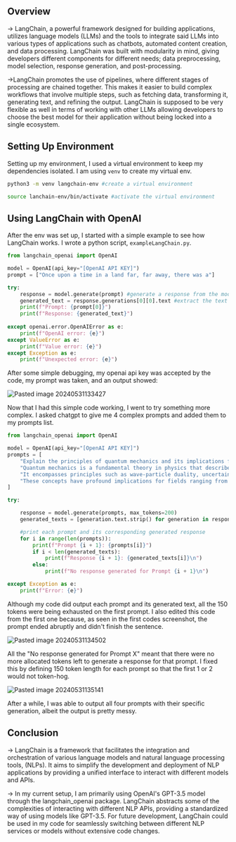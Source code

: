 Overview
---------------
-> LangChain, a powerful framework designed for building applications, utilizes language models (LLMs) and the tools to integrate said LLMs into various types of applications such as chatbots, automated content creation, and data processing. LangChain was built with modularity in mind, giving developers different components for different needs; data preprocessing, model selection, response generation, and post-processing.

->LangChain promotes the use of pipelines, where different stages of processing are chained together. This makes it easier to build complex workflows that involve multiple steps, such as fetching data, transforming it, generating text, and refining the output. LangChain is supposed to be very flexible as well in terms of working with other LLMs allowing developers to choose the best model for their application without being locked into a single ecosystem. 

Setting Up Environment
--------------------------------------
Setting up my environment, I used a virtual environment to keep my dependencies isolated. I am using `venv` to create my virtual env.
```sh
python3 -m venv langchain-env #create a virtual environment

source lanchain-env/bin/activate #activate the virtual environment
```

Using LangChain with OpenAI
-----------------------------------------------
After the env was set up, I started with a simple example to see how LangChain works. I wrote a python script, `exampleLangChain.py`.
```python
from langchain_openai import OpenAI

model = OpenAI(api_key="[OpenAI API KEY]")
prompt = ["Once upon a time in a land far, far away, there was a"]

try:
    response = model.generate(prompt) #generate a response from the model
    generated_text = response.generations[0][0].text #extract the text from the response
    print(f"Prompt: {prompt[0]}")
    print(f"Response: {generated_text}")
    
except openai.error.OpenAIError as e:
    print(f"OpenAI error: {e}")
except ValueError as e:
    print(f"Value error: {e}")
except Exception as e:
    print(f"Unexpected error: {e}")
```
After some simple debugging, my openai api key was accepted by the code, my prompt was taken, and an output showed:

![Pasted image 20240531133427](https://github.com/AquaeMors/LangChain/assets/171375687/b9787bd7-af68-4f1d-ace4-a96684cd2b64)

Now that I had this simple code working, I went to try something more complex. I asked chatgpt to give me 4 complex prompts and added them to my prompts list.
```python
from langchain_openai import OpenAI

model = OpenAI(api_key="[OpenAI API KEY]")
prompts = [
    "Explain the principles of quantum mechanics and its implications for modern physics.",
    "Quantum mechanics is a fundamental theory in physics that describes the behavior of matter and energy at atomic and subatomic scales.",
    "It encompasses principles such as wave-particle duality, uncertainty principle, and quantum entanglement.",
    "These concepts have profound implications for fields ranging from particle physics to quantum computing and cryptography."
]

try:

    response = model.generate(prompts, max_tokens=200)  
    generated_texts = [generation.text.strip() for generation in response.generations[0]]     #extract the texts from the response

    #print each prompt and its corresponding generated response
    for i in range(len(prompts)):
        print(f"Prompt {i + 1}: {prompts[i]}")
        if i < len(generated_texts):
            print(f"Response {i + 1}: {generated_texts[i]}\n")
        else:
            print(f"No response generated for Prompt {i + 1}\n")

except Exception as e:
    print(f"Error: {e}")
```
Although my code did output each prompt and its generated text, all the 150 tokens were being exhausted on the first prompt. I also edited this code from the first one because, as seen in the first codes screenshot, the prompt ended abruptly and didn't finish the sentence.

![Pasted image 20240531134502](https://github.com/AquaeMors/LangChain/assets/171375687/7fe20786-5e81-448c-88d5-85411e6c5928)

All the "No response generated for Prompt X" meant that there were no more allocated tokens left to generate a response for that prompt. I fixed this by defining 150 token length for each prompt so that the first 1 or 2 would not token-hog.

![Pasted image 20240531135141](https://github.com/AquaeMors/LangChain/assets/171375687/d7641ff0-bc36-4196-97bd-3aa95a50e212)

After a while, I was able to output all four prompts with their specific generation, albeit the output is pretty messy.

Conclusion
----------------------------------------------
-> LangChain is a framework that facilitates the integration and orchestration of various language models and natural language processing tools, (NLPs). It aims to simplify the development and deployment of NLP applications by providing a unified interface to interact with different models and APIs.

-> In my current setup, I am primarily using OpenAI's GPT-3.5 model through the langchain_openai package. LangChain abstracts some of the complexities of interacting with different NLP APIs, providing a standardized way of using models like GPT-3.5. For future development, LangChain could be used in my code for seamlessly switching between different NLP services or models without extensive code changes.

